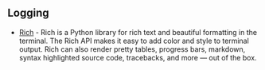 ## Logging

- [Rich](https://github.com/Textualize/rich) - Rich is a Python library for rich text and beautiful formatting in the terminal. 
    The Rich API makes it easy to add color and style to terminal output. Rich can also render pretty tables, progress bars, markdown, syntax highlighted source code, tracebacks, and more — out of the box.